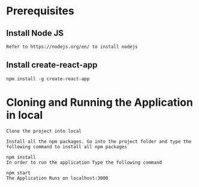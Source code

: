 # Prerequisites

## Install Node JS <br/>
    Refer to https://nodejs.org/en/ to install nodejs

## Install create-react-app 
    npm install -g create-react-app

 # Cloning and Running the Application in local

    Clone the project into local

    Install all the npm packages. Go into the project folder and type the following command to install all npm packages

    npm install
    In order to run the application Type the following command

    npm start
    The Application Runs on localhost:3000
